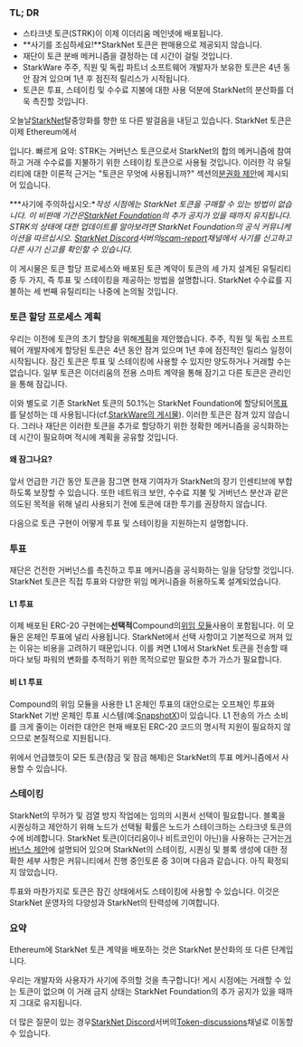 ### TL; DR

* 스타크넷 토큰(STRK)이 이제 이더리움 메인넷에 배포됩니다.
* **사기를 조심하세요!**StarkNet 토큰은 판매용으로 제공되지 않습니다.
* 재단이 토큰 분배 메커니즘을 결정하는 데 시간이 걸릴 것입니다.
* StarkWare 주주, 직원 및 독립 파트너 소프트웨어 개발자가 보유한 토큰은 4년 동안 잠겨 있으며 1년 후 점진적 릴리스가 시작됩니다.
* 토큰은 투표, 스테이킹 및 수수료 지불에 대한 사용 덕분에 StarkNet의 분산화를 더욱 촉진할 것입니다.

오늘날[StarkNet](https://starknet.io/)탈중앙화를 향한 또 다른 발걸음을 내딛고 있습니다. StarkNet 토큰은 이제 Ethereum</a>에서

입니다. 빠르게 요약: STRK는 거버넌스 토큰으로서 StarkNet의 합의 메커니즘에 참여하고 거래 수수료를 지불하기 위한 스테이킹 토큰으로 사용될 것입니다. 이러한 각 유틸리티에 대한 이론적 근거는 "토큰은 무엇에 사용됩니까?" 섹션의[분권화 제안](https://medium.com/@starkware/part-2-a-decentralization-and-governance-proposal-for-starknet-23e335645778)에 제시되어 있습니다.</p> 

***사기에 주의하십시오:**작성 시점에는 StarkNet 토큰을 구매할 수 있는 방법이 없습니다. 이 비판매 기간은[StarkNet Foundation](https://twitter.com/StarkNetFndn)의 추가 공지가 있을 때까지 유지됩니다. STRK의 상태에 대한 업데이트를 알아보려면 StarkNet Foundation의 공식 커뮤니케이션을 따르십시오. [StarkNet Discord](http://starknet.io/discord)서버의[scam-report](https://discord.gg/qypnmzkhbc)채널에서 사기를 신고하고 다른 사기 신고를 확인할 수 있습니다.*

이 게시물은 토큰 할당 프로세스와 배포된 토큰 계약이 토큰의 세 가지 설계된 유틸리티 중 두 가지, 즉 투표 및 스테이킹을 제공하는 방법을 설명합니다. StarkNet 수수료를 지불하는 세 번째 유틸리티는 나중에 논의될 것입니다.



### 토큰 할당 프로세스 계획

우리는 이전에 토큰의 초기 할당을 위해[계획](https://medium.com/starkware/part-3-starknet-token-design-5cc17af066c6)을 제안했습니다. 주주, 직원 및 독립 소프트웨어 개발자에게 할당된 토큰은 4년 동안 잠겨 있으며 1년 후에 점진적인 릴리스 일정이 시작됩니다. 잠긴 토큰은 투표 및 스테이킹에 사용할 수 있지만 양도하거나 거래할 수는 없습니다. 일부 토큰은 이더리움의 전용 스마트 계약을 통해 잠기고 다른 토큰은 관리인을 통해 잠깁니다.

이와 별도로 기존 StarkNet 토큰의 50.1%는 StarkNet Foundation에 할당되어[목표](https://medium.com/@StarkNet_Foundation/welcome-to-the-world-starknet-foundation-7bd55d5dbc59)를 달성하는 데 사용됩니다(cf.[StarkWare의 게시물](https://medium.com/starkware/introducing-the-starknet-foundation-bd4b4379fbb)). 이러한 토큰은 잠겨 있지 않습니다. 그러나 재단은 이러한 토큰을 추가로 할당하기 위한 정확한 메커니즘을 공식화하는 데 시간이 필요하며 적시에 계획을 공유할 것입니다.



#### 왜 잠그나요?

앞서 언급한 기간 동안 토큰을 잠그면 현재 기여자가 StarkNet의 장기 인센티브에 부합하도록 보장할 수 있습니다. 또한 네트워크 보안, 수수료 지불 및 거버넌스 분산과 같은 의도된 목적을 위해 널리 사용되기 전에 토큰에 대한 투기를 권장하지 않습니다.

다음으로 토큰 구현이 어떻게 투표 및 스테이킹을 지원하는지 설명합니다.



### 투표

재단은 건전한 거버넌스를 촉진하고 투표 메커니즘을 공식화하는 일을 담당할 것입니다. StarkNet 토큰은 직접 투표와 다양한 위임 메커니즘을 허용하도록 설계되었습니다.



#### L1 투표

이제 배포된 ERC-20 구현에는**선택적**Compound의[위임 모듈](https://docs.compound.finance/v2/governance/)사용이 포함됩니다. 이 모듈은 온체인 투표에 널리 사용됩니다. StarkNet에서 선택 사항이고 기본적으로 꺼져 있는 이유는 비용을 고려하기 때문입니다. 이를 켜면 L1에서 StarkNet 토큰을 전송할 때마다 보팅 파워의 변화를 추적하기 위한 목적으로만 필요한 추가 가스가 필요합니다.



#### 비 L1 투표

Compound의 위임 모듈을 사용한 L1 온체인 투표의 대안으로는 오프체인 투표와 StarkNet 기반 온체인 투표 시스템(예:[SnapshotX](https://snapshot.mirror.xyz/cUOrwdtEs5PvNh0sqYWWxPjt8GdJWn_Qp3cl7E3_8IU))이 있습니다. L1 전송의 가스 소비를 크게 줄이는 이러한 대안은 현재 배포된 ERC-20 코드의 명시적 지원이 필요하지 않으므로 본질적으로 지원됩니다.

위에서 언급했듯이 모든 토큰(잠금 및 잠금 해제)은 StarkNet의 투표 메커니즘에서 사용할 수 있습니다.



### 스테이킹

StarkNet의 무허가 및 검열 방지 작업에는 임의의 시퀀서 선택이 필요합니다. 블록을 시퀀싱하고 제안하기 위해 노드가 선택될 확률은 노드가 스테이크하는 스타크넷 토큰의 수에 비례합니다. StarkNet 토큰(이더리움이나 비트코인이 아닌)을 사용하는 근거는[거버넌스 제안](https://medium.com/@starkware/part-2-a-decentralization-and-governance-proposal-for-starknet-23e335645778)에 설명되어 있으며 StarkNet의 스테이킹, 시퀀싱 및 블록 생성에 대한 정확한 세부 사항은 커뮤니티</a>에서 진행 중인토론 중 3이며 다음과 같습니다. 아직 확정되지 않았습니다.</p> 

투표와 마찬가지로 토큰은 잠긴 상태에서도 스테이킹에 사용할 수 있습니다. 이것은 StarkNet 운영자의 다양성과 StarkNet의 탄력성에 기여합니다.



### 요약

Ethereum에 StarkNet 토큰 계약을 배포하는 것은 StarkNet 분산화의 또 다른 단계입니다.

우리는 개발자와 사용자가 사기에 주의할 것을 촉구합니다! 게시 시점에는 거래할 수 있는 토큰이 없으며 이 거래 금지 상태는 StarkNet Foundation의 추가 공지가 있을 때까지 그대로 유지됩니다.

더 많은 질문이 있는 경우[StarkNet Discord](http://starknet.io/discord)서버의[Token-discussions](https://discord.gg/qypnmzkhbc)채널로 이동할 수 있습니다.